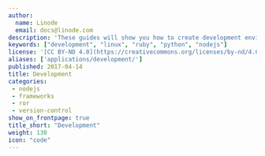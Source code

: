 ```yaml
---
author:
  name: Linode
  email: docs@linode.com
description: 'These guides will show you how to create development environments for different technologies, and how to host the projects you create.'
keywords: ["development", "linux", "ruby", "python", "nodejs"]
license: '[CC BY-ND 4.0](https://creativecommons.org/licenses/by-nd/4.0)'
aliases: ['applications/development/']
published: 2017-04-14
title: Development
categories:
 - nodejs
 - frameworks
 - ror
 - version-control
show_on_frontpage: true
title_short: "Development"
weight: 130
icon: "code"
---
```

